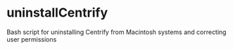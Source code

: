# uninstallCentrify
Bash script for uninstalling Centrify from Macintosh systems and correcting user permissions

